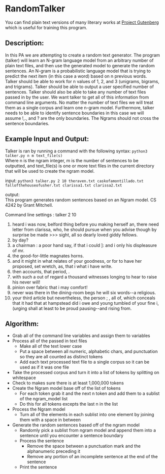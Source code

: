# RandomTalker
You can find plain text versions of many literary works at [Project Gutenberg](http://www.gutenberg.org) which is useful for training this program.

## Description:
In this PA we are attempting to create a random text generator. The program (talker) will learn an N-gram language model
from an arbitrary number of plain text files, and then use the generated model to generate the random sentences. An
N-gram is a probabilistic language model that is trying to predict the next item (in this case a word) based on n
previous words. Talker should be able to work for n values of 1, 2, and 3 (unigrams, bigrams, and trigrams). Talker
should be able to output a user specified number of sentences. Talker should also be able to take any number of text
files passed in by the user. We want talker to get all of this information from command line arguments. No matter the
number of text files we will treat them as a single corpus and learn one n-gram model. Furthermore, talker needs to be
able to identify sentence boundaries in this case we will assume !,., and ? are the only boundaries. The Ngrams should
not cross the sentence boundaries.

## Example Input and Output:
Talker is ran by running a command with the following syntax: `python3 talker.py n m text_file(s)` \
Where n is the ngram integer, m is the number of sentences to be outputted, and text_file(s) is one or more text files
in the current directory that will be used to create the ngram model. 

input: `python3 talker.py 2 10 theraven.txt caskofamontillado.txt fallofthehouseofusher.txt clarissa1.txt clarissa2.txt` 

output: \
This program generates random sentences based on an Ngram model. CS 4242 by Grant Mitchell. 

Command line settings : talker 2 10 

1.  heard i was now, belford thing before you making herself an, there need letter from clarissa, who, he should pursue 
    when you advise though by surprise be made >>> sight, all so dearly loved giddy fellows. 
2.  by day? 
3.  a chairman : a poor hand say, if that i could ]: and i only his displeasure of mr. 
4.  the good-for-little magnates horns. 
5.  and it might in what relates of your goodness, or for to have her proposed, set wretch, as, that i what i have write. 
6.  then accounts, that period, . 
7.  with such a out of regard a thousand witnesses longing to hear to raise his never will! 
8.  pinion over fabric that i may comfort! 
9.  never was there in the dining-room begs he will six words--a religious. 
10.  your third article but nevertheless, the person ; , all of, which conceals that it had that at hampstead did i owe
    and young tumbled of your fine i, (urging shall at least to be proud pausing--and rising from. 
  
## Algorithm:
- Grab all of the command line variables and assign them to variables
- Process all of the passed in text files
    - Make all of the text lower case
    - Put a space between all numeric, alphabetic chars, and punctuation so they are all counted as distinct tokens
    - Add each text processed text file to a single corpus so it can be used as if it was one file
- Take the processed corpus and turn it into a list of tokens by splitting on whitespace
- Check to makes sure there is at least 1,000,000 tokens
- Create the Ngram model base off of the list of tokens
    - For each token grab it and the next n token and add them to a sublist of the ngram_model list
    - Do this for all tokens excepts the last n in the list
- Process the Ngram model
    - Turn all of the elements in each sublist into one element by joining them with a space in between
- Generate the random sentences based off of the ngram model
    - Randomly pick a sublist from ngram model and append them into a sentence until you encounter a sentence boundary
    - Process the sentence
        - Remove the space between a punctuation mark and the alphanumeric preceding it
        - Remove any portion of an incomplete sentence at the end of the sentence
    - Print the sentence
